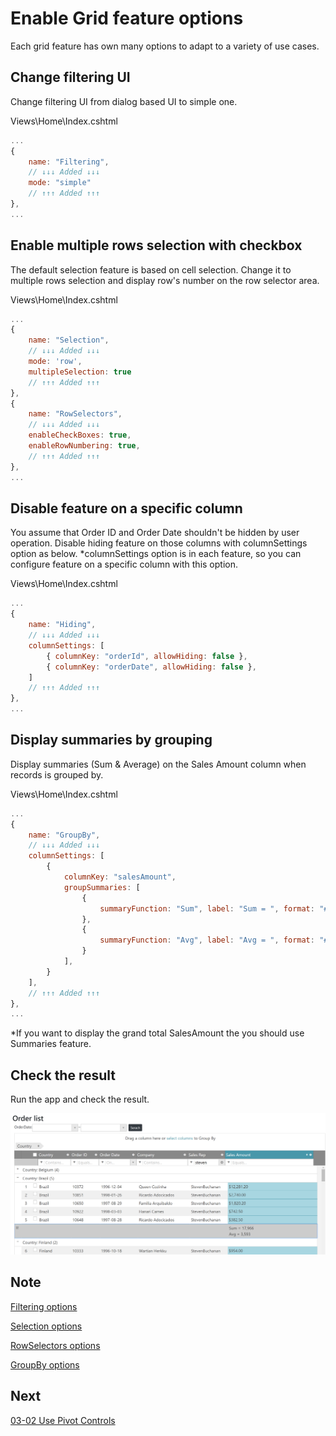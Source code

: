 # Enable Grid feature options

Each grid feature has own many options to adapt to a variety of use cases.

## Change filtering UI

Change filtering UI from dialog based UI to simple one.

Views\\Home\\Index.cshtml

```js
...
{
    name: "Filtering",
    // ↓↓↓ Added ↓↓↓
    mode: "simple"
    // ↑↑↑ Added ↑↑↑
},
...
```

## Enable multiple rows selection with checkbox

The default selection feature is based on cell selection. Change it to multiple rows selection and display row's number on the row selector area.

Views\\Home\\Index.cshtml

```js
...
{
    name: "Selection",
    // ↓↓↓ Added ↓↓↓
    mode: 'row',
    multipleSelection: true
    // ↑↑↑ Added ↑↑↑
},
{
    name: "RowSelectors",
    // ↓↓↓ Added ↓↓↓
    enableCheckBoxes: true,
    enableRowNumbering: true,
    // ↑↑↑ Added ↑↑↑
},
...
```

## Disable feature on a specific column

You assume that Order ID and Order Date shouldn't be hidden by user operation. Disable hiding feature on those columns with columnSettings option as below. *columnSettings option is in each feature, so you can configure feature on a specific column with this option.

Views\\Home\\Index.cshtml

```js
...
{
    name: "Hiding",
    // ↓↓↓ Added ↓↓↓
    columnSettings: [
        { columnKey: "orderId", allowHiding: false },
        { columnKey: "orderDate", allowHiding: false },
    ]
    // ↑↑↑ Added ↑↑↑
},
...
```

## Display summaries by grouping

Display summaries (Sum & Average) on the Sales Amount column when records is grouped by.

Views\\Home\\Index.cshtml

```js
...
{
    name: "GroupBy",
    // ↓↓↓ Added ↓↓↓
    columnSettings: [
        {
            columnKey: "salesAmount",
            groupSummaries: [
                {
                    summaryFunction: "Sum", label: "Sum = ", format: "#,###"
                },
                {
                    summaryFunction: "Avg", label: "Avg = ", format: "#,###"
                }
            ],
        }
    ],
    // ↑↑↑ Added ↑↑↑
},
...
```

*If you want to display the grand total SalesAmount the you should use Summaries feature.

## Check the result

Run the app and check the result.

![](../assets/04-02-01.png)

## Note

[Filtering options](https://jp.igniteui.com/help/api/2019.1/ui.iggridfiltering#options)

[Selection options](https://jp.igniteui.com/help/api/2019.1/ui.iggridselection#options)

[RowSelectors options](https://jp.igniteui.com/help/api/2019.1/ui.iggridrowselectors#options)

[GroupBy options](https://jp.igniteui.com/help/api/2019.1/ui.iggridgroupby#options)


## Next
[03-02 Use Pivot Controls](03-02-Use-Pivot-Controls.md)
